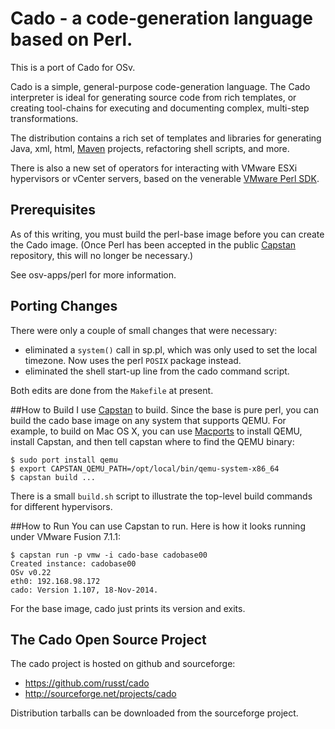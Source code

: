 # Cado - a code-generation language based on Perl.
This is a port of Cado for OSv.

Cado is a simple, general-purpose code-generation language.  The Cado interpreter is ideal for generating source code from rich templates, or creating tool-chains for executing and documenting complex, multi-step transformations.

The distribution contains a rich set of templates and libraries for generating Java, xml, html, [Maven](http://maven.apache.org) projects, refactoring shell scripts, and more.

There is also a new set of operators for interacting with VMware ESXi hypervisors or vCenter servers, based on the venerable [VMware Perl SDK](https://developercenter.vmware.com/web/sdk/55/vsphere-perl).

## Prerequisites
As of this writing, you must build the perl-base image before you can create the Cado image.  (Once Perl has been accepted in the public [Capstan](https://github.com/cloudius-systems/capstan) repository, this will no longer be necessary.)

See osv-apps/perl for more information.

## Porting Changes
There were only a couple of small changes that were necessary:

- eliminated a `system()` call in sp.pl, which was only used to set the local timezone.  Now uses the perl `POSIX` package instead.
- eliminated the shell start-up line from the cado command script.

Both edits are done from the `Makefile` at present.

##How to Build
I use [Capstan](https://github.com/cloudius-systems/capstan) to build.  Since the base is pure perl, you can build the cado base image on any system that supports QEMU.  For example, to build on Mac OS X, you can use [Macports](https://www.macports.org) to install QEMU, install Capstan, and then tell capstan where to find the QEMU binary:

    $ sudo port install qemu
    $ export CAPSTAN_QEMU_PATH=/opt/local/bin/qemu-system-x86_64
    $ capstan build ...

There is a small `build.sh` script to illustrate the top-level build commands for different hypervisors.

##How to Run
You can use Capstan to run.  Here is how it looks running under VMware Fusion 7.1.1:

    $ capstan run -p vmw -i cado-base cadobase00
    Created instance: cadobase00
    OSv v0.22
    eth0: 192.168.98.172
    cado: Version 1.107, 18-Nov-2014.

For the base image, cado just prints its version and exits.

## The Cado Open Source Project
The cado project is hosted on github and sourceforge:

* https://github.com/russt/cado
* http://sourceforge.net/projects/cado

Distribution tarballs can be downloaded from the sourceforge project.
